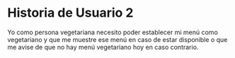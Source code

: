 # Historia de Usuario 2

Yo como persona vegetariana necesito poder establecer mi menú como vegetariano y que me muestre ese menú en caso de estar disponible o que me avise de que no hay menú vegetariano hoy en caso contrario.